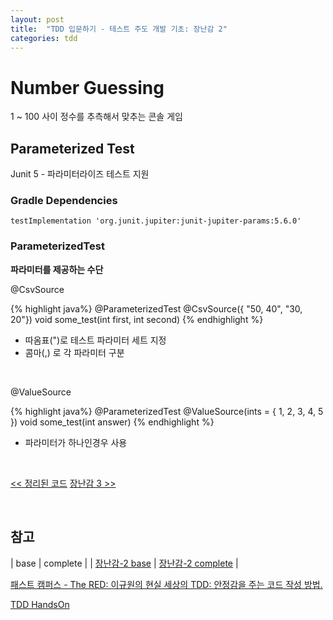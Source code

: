 ```yaml
---
layout: post
title:  "TDD 입문하기 - 테스트 주도 개발 기초: 장난감 2"
categories: tdd
---
```


# Number Guessing
1 ~ 100 사이 정수를 추측해서 맞추는 콘솔 게임

## Parameterized Test
Junit 5 - 파라미터라이즈 테스트 지원

### Gradle Dependencies
```
testImplementation 'org.junit.jupiter:junit-jupiter-params:5.6.0'
```

### ParameterizedTest

**파라미터를 제공하는 수단**
<br>

@CsvSource

{% highlight java%}
@ParameterizedTest
@CsvSource({ "50, 40", "30, 20"})
void some_test(int first, int second)
{% endhighlight %}
- 따옴표(")로 테스트 파라미터 세트 지정
- 콤마(,) 로 각 파라미터 구분

<br>

@ValueSource

{% highlight java%}
@ParameterizedTest
@ValueSource(ints = { 1, 2, 3, 4, 5 })
void some_test(int answer)
{% endhighlight %}
- 파라미터가 하나인경우 사용

<br>

[<< 정리된 코드](./../17/basic-tdd-6-organized-code) [장난감 3 >>](./../29/basic-tdd-9-3-number-guessing) 

<br>

## 참고

| base | complete |
| [장난감-2 base](https://github.com/LeeYoonSam/InitiateTDDHandsOn/tree/%EC%9E%A5%EB%82%9C%EA%B0%90-2-base/NumberGuessing) | [장난감-2 complete](https://github.com/LeeYoonSam/InitiateTDDHandsOn/tree/%EC%9E%A5%EB%82%9C%EA%B0%90-2-complete/NumberGuessing) |

[패스트 캠퍼스 - The RED: 이규원의 현실 세상의 TDD: 안정감을 주는 코드 작성 방법.](https://www.fastcampus.co.kr/dev_red_ygw)

[TDD HandsOn](https://github.com/gyuwon/TDDHandsOn)
